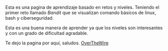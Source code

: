 Esta es una pagina de aprendizaje basado en retos y niveles. Teniendo el primer reto llamado *Bandit* que se visualizan comando básicos de linux, bash y ciberseguridad.

Esta es una buena manera de aprender ya que los niveles son interesantes y con un grado de dificultad agradable.

Te dejo la pagina por aquí, saludos.
[OverTheWire](https://overthewire.org/wargames/)